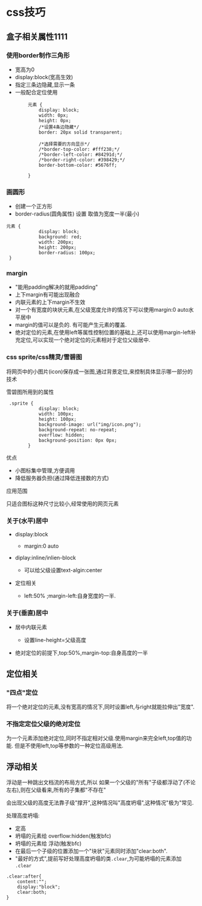 # css技巧

## 盒子相关属性1111

### 使用border制作三角形

- 宽高为0
- display:block(宽高生效)
- 指定三条边隐藏,显示一条
- 一般配合定位使用

```
        元素 {
            display: block;
            width: 0px;
            height: 0px;
            /*设置4条边隐藏*/
            border: 20px solid transparent;

            /*选择需要的方向显示*/
            /*border-top-color: #fff238;*/
            /*border-left-color: #84291d;*/
            /*border-right-color: #398429;*/
            border-bottom-color: #5676ff;

        }
```

### 画圆形
- 创建一个正方形
- border-radius(圆角属性)  设置 取值为宽度一半(最小)


```
元素 {
            display: block;
            background: red;
            width: 200px;
            height: 200px;
            border-radius: 100px;
 }
```

### margin

- "能用padding解决的就用padding"
- 上下margin有可能出现融合
- 内联元素的上下margin不生效
- 对一个有宽度的块状元素,在父级宽度允许的情况下可以使用margin:0 auto水平居中
- margin的值可以是负的. 有可能产生元素的覆盖.
- 绝对定位的元素,在使用left等属性控制位置的基础上,还可以使用margin-left补充定位,可以实现一个绝对定位的元素相对于定位父级居中.



### css sprite/css精灵/雪碧图

将网页中的小图片(icon)保存成一张图,通过背景定位,来控制具体显示哪一部分的技术

雪碧图所用到的属性
```
 .sprite {
            display: block;
            width: 100px;
            height: 100px;
            background-image: url("img/icon.png");
            background-repeat: no-repeat;
            overflow: hidden;
            background-position: 0px 0px;
        }
```

优点

- 小图标集中管理,方便调用
- 降低服务器负担(通过降低连接数的方式)

应用范围

只适合图标这种尺寸比较小,经常使用的网页元素


### 关于(水平)居中

- display:block
    - margin:0 auto

- diplay:inline/inlien-block
    - 可以给父级设置text-algin:center

- 定位相关
    - left:50% ;margin-left:自身宽度的一半.

### 关于(垂直)居中

- 居中内联元素
    - 设置line-height=父级高度

- 绝对定位的前提下,top:50%,margin-top:自身高度的一半

## 定位相关

### "四点"定位

将一个绝对定位的元素,没有宽高的情况下,同时设置left,与right就能拉伸出"宽度".

### 不指定定位父级的绝对定位

为一个元素添加绝对定位,同时不指定相对父级.使用margin来完全left,top值的功能.
但是不使用left,top等参数的一种定位高级用法.

## 浮动相关

浮动是一种跳出文档流的布局方式,所以
如果一个父级的"所有"子级都浮动了(不论左右),则在父级看来,所有的子集都"不存在"

会出现父级的高度无法靠子级"撑开",这种情况叫"高度坍塌",这种情况"极为"常见.

处理高度坍塌:

- 定高
- 坍塌的元素给 overflow:hidden(触发bfc)
- 坍塌的元素给 浮动(触发bfc)
- 在最后一个子级的位置添加一个"块状"元素同时添加"clear:both".
- "最好的方式",提前写好处理高度坍塌的类`.clear`,为可能坍塌的元素添加  `.clear`

```
.clear:after{
    content:"";
    display:"block";
    clear:both;
}

```

